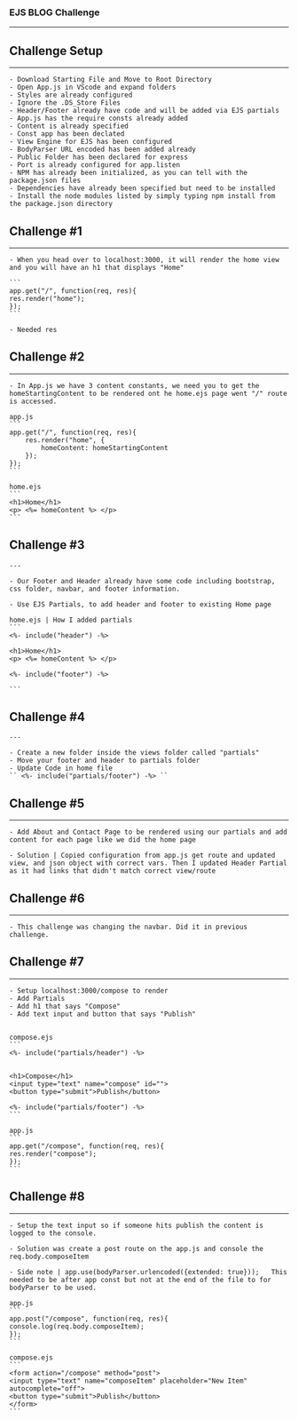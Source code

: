 ### EJS BLOG Challenge
---

## Challenge Setup
---
    - Download Starting File and Move to Root Directory
    - Open App.js in VScode and expand folders
    - Styles are already configured
    - Ignore the .DS_Store Files 
    - Header/Footer already have code and will be added via EJS partials
    - App.js has the require consts already added
    - Content is already specified
    - Const app has been declated
    - View Engine for EJS has been configured
    - BodyParser URL encoded has been added already
    - Public Folder has been declared for express
    - Port is already configured for app.listen
    - NPM has already been initialized, as you can tell with the package.json files
    - Dependencies have already been specified but need to be installed
    - Install the node modules listed by simply typing npm install from the package.json directory

## Challenge #1
---
    - When you head over to localhost:3000, it will render the home view and you will have an h1 that displays "Home"

    ```
    app.get("/", function(req, res){
    res.render("home");
    });
    ```

    - Needed res

## Challenge #2
---
    - In App.js we have 3 content constants, we need you to get the homeStartingContent to be rendered ont he home.ejs page went "/" route is accessed.

    app.js
    ```
    app.get("/", function(req, res){
        res.render("home", {
            homeContent: homeStartingContent
        });
    });
    ```

    home.ejs
    ```
    <h1>Home</h1>
    <p> <%= homeContent %> </p>
    ```
## Challenge #3
    ---

    - Our Footer and Header already have some code including bootstrap, css folder, navbar, and footer information.

    - Use EJS Partials, to add header and footer to existing Home page

    home.ejs | How I added partials
    ```
    <%- include("header") -%>

    <h1>Home</h1>
    <p> <%= homeContent %> </p>

    <%- include("footer") -%>
    
    ```

## Challenge #4
    ---

    - Create a new folder inside the views folder called "partials"
    - Move your footer and header to partials folder
    - Update Code in home file
    `` <%- include("partials/footer") -%> ``

## Challenge #5
---
    - Add About and Contact Page to be rendered using our partials and add content for each page like we did the home page

    - Solution | Copied configuration from app.js get route and updated view, and json object with correct vars. Then I updated Header Partial as it had links that didn't match correct view/route

## Challenge #6
---

    - This challenge was changing the navbar. Did it in previous challenge.

## Challenge #7
---
    - Setup localhost:3000/compose to render
    - Add Partials
    - Add h1 that says "Compose"
    - Add text input and button that says "Publish"
    

    compose.ejs
    ```
    <%- include("partials/header") -%>


    <h1>Compose</h1>
    <input type="text" name="compose" id="">
    <button type="submit">Publish</button>

    <%- include("partials/footer") -%>
    ```
    
    app.js
    ```
    app.get("/compose", function(req, res){
    res.render("compose");
    });
    ```

## Challenge #8
---
    - Setup the text input so if someone hits publish the content is logged to the console.

    - Solution was create a post route on the app.js and console the req.body.composeItem

    - Side note | app.use(bodyParser.urlencoded({extended: true}));   This needed to be after app const but not at the end of the file to for bodyParser to be used.

    app.js
    ```
    app.post("/compose", function(req, res){
    console.log(req.body.composeItem);
    });
    ```

    compose.ejs
    ```
    <form action="/compose" method="post">
    <input type="text" name="composeItem" placeholder="New Item" autocomplete="off">
    <button type="submit">Publish</button>
    </form>
    ```


